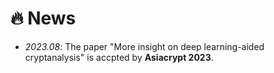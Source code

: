 # 🔥 News
- *2023.08*: The paper "More insight on deep learning-aided cryptanalysis" is accpted by **Asiacrypt 2023**.